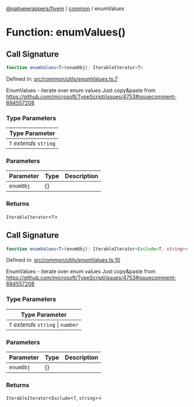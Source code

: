 [@nativewrappers/fivem](../../README.md) / [common](../README.md) / enumValues

# Function: enumValues()

## Call Signature

```ts
function enumValues<T>(enumObj): IterableIterator<T>
```

Defined in: [src/common/utils/enumValues.ts:7](https://github.com/nativewrappers/nativewrappers/blob/b3515708998f90e7d7096e3fffccb36c69d6b942/src/common/utils/enumValues.ts#L7)

EnumValues - iterate over enum values
Just copy&paste from https://github.com/microsoft/TypeScript/issues/4753#issuecomment-694557208

### Type Parameters

| Type Parameter |
| ------ |
| `T` *extends* `string` |

### Parameters

| Parameter | Type | Description |
| ------ | ------ | ------ |
| `enumObj` | \{\} |  |

### Returns

`IterableIterator`\<`T`\>

## Call Signature

```ts
function enumValues<T>(enumObj): IterableIterator<Exclude<T, string>>
```

Defined in: [src/common/utils/enumValues.ts:10](https://github.com/nativewrappers/nativewrappers/blob/b3515708998f90e7d7096e3fffccb36c69d6b942/src/common/utils/enumValues.ts#L10)

EnumValues - iterate over enum values
Just copy&paste from https://github.com/microsoft/TypeScript/issues/4753#issuecomment-694557208

### Type Parameters

| Type Parameter |
| ------ |
| `T` *extends* `string` \| `number` |

### Parameters

| Parameter | Type | Description |
| ------ | ------ | ------ |
| `enumObj` | \{\} |  |

### Returns

`IterableIterator`\<`Exclude`\<`T`, `string`\>\>
